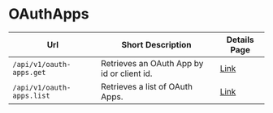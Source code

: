 # OAuthApps

| Url                       | Short Description                          | Details Page    |
| ------------------------- | ------------------------------------------ | --------------- |
| `/api/v1/oauth-apps.get`  | Retrieves an OAuth App by id or client id. | [Link](get.md)  |
| `/api/v1/oauth-apps.list` | Retrieves a list of OAuth Apps.            | [Link](list.md) |
